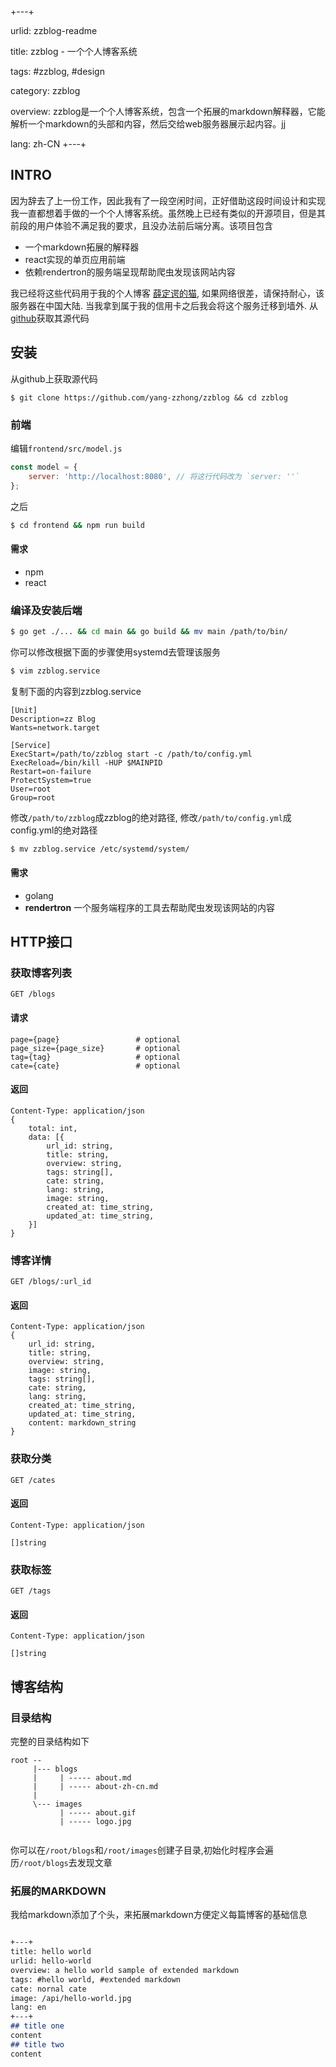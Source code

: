 +---+

urlid: zzblog-readme

title: zzblog - 一个个人博客系统

tags: #zzblog, #design

category: zzblog

overview: zzblog是一个个人博客系统，包含一个拓展的markdown解释器，它能解析一个markdown的头部和内容，然后交给web服务器展示起内容。jj

lang: zh-CN
+---+


## INTRO

因为辞去了上一份工作，因此我有了一段空闲时间，正好借助这段时间设计和实现我一直都想着手做的一个个人博客系统。虽然晚上已经有类似的开源项目，但是其前段的用户体验不满足我的要求，且没办法前后端分离。该项目包含

* 一个markdown拓展的解释器
* react实现的单页应用前端
* 依赖rendertron的服务端呈现帮助爬虫发现该网站内容

我已经将这些代码用于我的个人博客 [薛定谔的猫](https://iiiboo.cn), 如果网络很差，请保持耐心，该服务器在中国大陆. 当我拿到属于我的信用卡之后我会将这个服务迁移到墙外. 从[github](https://github.com/yang-zzong/zzblog)获取其源代码

## 安装 

从github上获取源代码

```
$ git clone https://github.com/yang-zzhong/zzblog && cd zzblog
```

### 前端
编辑`frontend/src/model.js`

```js
const model = {
    server: 'http://localhost:8080', // 将这行代码改为 `server: ''`
};
```

之后

```bash
$ cd frontend && npm run build
```

#### 需求

* npm
* react

### 编译及安装后端

```bash
$ go get ./... && cd main && go build && mv main /path/to/bin/
```
你可以修改根据下面的步骤使用systemd去管理该服务

```bash
$ vim zzblog.service
```

复制下面的内容到zzblog.service

```
[Unit]
Description=zz Blog
Wants=network.target

[Service]
ExecStart=/path/to/zzblog start -c /path/to/config.yml
ExecReload=/bin/kill -HUP $MAINPID
Restart=on-failure
ProtectSystem=true
User=root
Group=root
```

修改`/path/to/zzblog`成zzblog的绝对路径, 修改`/path/to/config.yml`成config.yml的绝对路径

```bash
$ mv zzblog.service /etc/systemd/system/
```

#### 需求

* golang
* **rendertron** 一个服务端程序的工具去帮助爬虫发现该网站的内容

## HTTP接口

### 获取博客列表

```
GET /blogs
```

#### 请求
```
page={page}                 # optional
page_size={page_size}       # optional
tag={tag}                   # optional
cate={cate}                 # optional
```

#### 返回
```
Content-Type: application/json
{
    total: int,
    data: [{
        url_id: string,         
        title: string,
        overview: string,
        tags: string[],
        cate: string,
        lang: string,
        image: string,
        created_at: time_string,
        updated_at: time_string,
    }]
}
```

### 博客详情

```
GET /blogs/:url_id
```

#### 返回
```
Content-Type: application/json
{
    url_id: string,         
    title: string,
    overview: string,
    image: string,
    tags: string[],
    cate: string,
    lang: string,
    created_at: time_string,
    updated_at: time_string,
    content: markdown_string
}
```

### 获取分类

```
GET /cates
```

#### 返回
```
Content-Type: application/json

[]string
```

### 获取标签

```
GET /tags
```

#### 返回
```
Content-Type: application/json

[]string
```

## 博客结构

### 目录结构

完整的目录结构如下

```
root --
     |--- blogs
     |     | ----- about.md
     |     | ----- about-zh-cn.md
     |
     \--- images
           | ----- about.gif
           | ----- logo.jpg
        
```

你可以在`/root/blogs`和`/root/images`创建子目录,初始化时程序会遍历`/root/blogs`去发现文章

### 拓展的MARKDOWN

我给markdown添加了个头，来拓展markdown方便定义每篇博客的基础信息

```markdown

+---+
title: hello world
urlid: hello-world
overview: a hello world sample of extended markdown
tags: #hello world, #extended markdown
cate: nornal cate
image: /api/hello-world.jpg
lang: en
+---+
## title one
content
## title two
content

```
